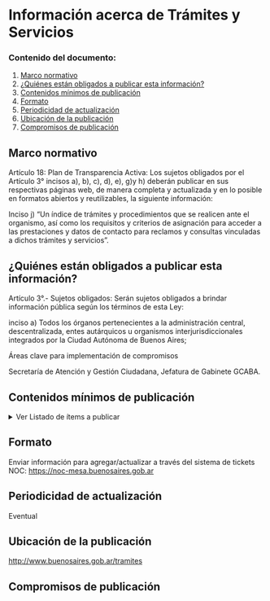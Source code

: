 <h1> Información acerca de Trámites y Servicios</h1> 
<h3>  Contenido del documento: </h3> 
<ol>
 <li><a href="#marco">Marco normativo</a></li>
 <li><a href="#obligados">¿Quiénes están obligados a publicar esta información?</a></li>
 <li><a href="#contenidos">Contenidos mínimos de publicación</a></li>
 <li><a href="#formato">Formato</a></li>
 <li><a href="#perio">Periodicidad de actualización</a></li>
 <li><a href="#ubicacion">Ubicación de la publicación</a></li>
 <li><a href="#compromisos">Compromisos de publicación</a></li>
 
 
</ol>
 
<h2 id="marco">Marco normativo</h2>  
<p>
Artículo 18: Plan de Transparencia Activa: Los sujetos obligados por el Artículo 3° incisos a), b), c), d), e), g)y h) deberán publicar en sus respectivas páginas web, de manera completa y actualizada y en lo posible en formatos abiertos y reutilizables, la siguiente información:

Inciso j) “Un índice de trámites y procedimientos que se realicen ante el organismo, así como los requisitos y criterios de asignación para acceder a las prestaciones y datos de contacto para reclamos y consultas vinculadas a dichos trámites y servicios”.

</p>
<h2 id="obligados"> ¿Quiénes están obligados a publicar esta información?</h2> 
<p>
Artículo 3°.- Sujetos obligados: Serán sujetos obligados a brindar información pública según los términos de esta Ley:

inciso a) Todos los órganos pertenecientes a la administración central, descentralizada, entes autárquicos u organismos interjurisdiccionales integrados por la Ciudad Autónoma de Buenos Aires;

</p>

<p>Áreas clave para implementación de compromisos

Secretaría de Atención y Gestión Ciudadana, Jefatura de Gabinete GCABA.
</p>

<h2 id="contenidos"> Contenidos mínimos de publicación </h2> 
<details><summary> Ver Listado de ítems a publicar </summary>

|	Ítem	|
|		------------- |
| nombre del trámite o servicio,    |
| breve descripción del mismo, |
| requisitos necesarios para realizarlo, |
| Protocolos de atención o pasos a seguir para realizarlo (dónde y en qué horario se realiza, si es necesario sacar turno previo o es de presentación espontánea, si se puede hacerlo online o por sistema de Tramitación a Distancia/TAD, quienes pueden/deben realizar dicho trámite, en caso de que haya alguna constancia/certificado/documento a retirar: cómo, cuándo y dónde se retira, cómo finaliza el trámite, etc.) |
| Datos de contacto del organismo responsable del trámite (nombre del organismo, dirección física, teléfono de contacto, mail de contacto, web del área) |
| Información sobre el pago del Trámite, de ser necesario: Arancel (si se trata de un trámite gratuito, se debe aclarar que es gratuito), y medios y formas de pago (online, si es con tarjetas de crédito, qué tarjetas y si se puede pagar en cuotas, hasta cuantas), si se puede pagar en Rapipago/pagofácil, etc. |
| Si hay normativa u otros archivos importantes que las áreas quieran que los vecinos se descarguen de la guía, deben enviarse en formato PDF. |
| Datos adicionales importantes a destacar que las áreas consideren y que no estén contemplados dentro de lo anterior.|
| Información sobre vías de reclamos. |

</details>

<h2 id="formato"> Formato </h2>
<p>
Enviar información para agregar/actualizar a través del sistema de tickets NOC:
 <a href="https://noc-mesa.buenosaires.gob.ar">https://noc-mesa.buenosaires.gob.ar</a>
</p>
<h2 id="perio"> Periodicidad de actualización</h2>
<p>Eventual</p>

<h2 id="ubicacion"> Ubicación de la publicación</h2>
<p>
<a href="http://www.buenosaires.gob.ar/tramites">http://www.buenosaires.gob.ar/tramites </a>
 </br>

</p>

<h2 id="compromisos">  Compromisos de publicación</h2>



